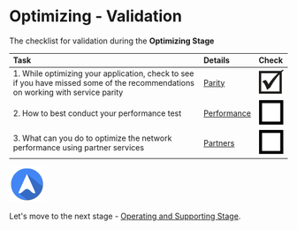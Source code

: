 <properties
	pageTitle="Global Customer Playbook optimizing-validate | Azure"
	description="Global Customer Playbook optimizing-validate"
	services="global-customer-playbook"
	documentationCenter=""
	authors="jtong"
	manager="edwinc"
	editor=""
	tags="global-customer-playbook"/>

<tags
	ms.service="migration-lifecycle-optimizing"
	ms.workload=""
	ms.tgt_pltfrm=""
	ms.devlang="na"
	ms.topic="article"
	ms.date="12/26/2016"
	wacn.date="12/26/2016"
	wacn.lang="en" 
	ms.author="jtong"/>

# Optimizing - Validation

The checklist for validation during the **Optimizing Stage**

| Task | Details | Check |
|:---- |:------- |:----- |
1. While optimizing your application, check to see if you have missed some of the recommendations on working with service parity | [Parity](/solutions/global-customer/optimizing/guidance/parity/) | ![d](../media/check-box.png)
2. How to best conduct your performance test | [Performance](/solutions/global-customer/optimizing/guidance/performance/) | ![ud](../media/empty-box.png)
3. What can you do to optimize the network performance using partner services | [Partners](/solutions/global-customer/optimizing/guidance/partners/) | ![ud](../media/empty-box.png)


![navigation](../media/navigation.png)

Let's move to the next stage - [Operating and Supporting Stage](/solutions/global-customer/operating-supporting/validate/).

 
